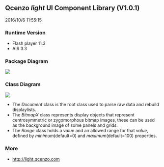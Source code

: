 ## Qcenzo *light* UI Component Library (V1.0.1) ##
2016/10/6 11:55:15 

### Runtime Version ###
- Flash player 11.3
- AIR 3.3

### Package Diagram ###
![](http://www.qcenzo.com/2016/imgs/packagediag.jpg)

### Class Diagram ###
![](http://www.qcenzo.com/2016/imgs/classdiag.jpg) 

- The *Document* class is the root class used to parse raw data and rebuild displaylists.
- The *BitmapX* class represents display objects that represent centrosymmetric or zygomorphous bitmap images,  these can be used as the background image of some panels and grids.
- The *Range* class holds a *value* and an allowed range for that *value*,  defined by *minimum*(default=0) and *maximum*(default=100) properties.

### More ###
- <http://light.qcenzo.com>
